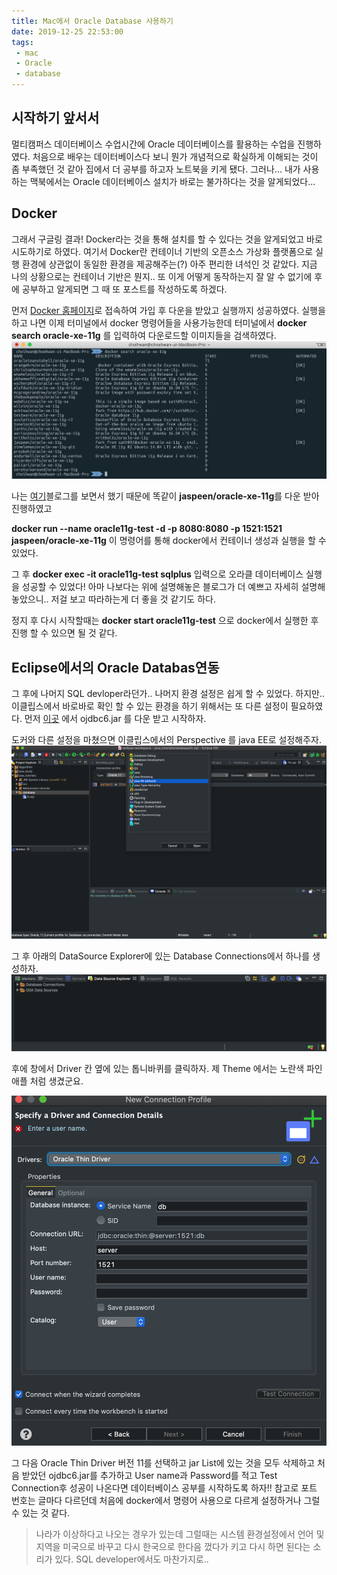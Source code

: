 ```yaml
---
title: Mac에서 Oracle Database 사용하기
date: 2019-12-25 22:53:00
tags:
 - mac
 - Oracle
 - database
---
```


## 시작하기 앞서서

멀티캠퍼스 데이터베이스 수업시간에 Oracle 데이터베이스를 활용하는 수업을 진행하였다. 처음으로 배우는 데이터베이스다 보니 뭔가 개념적으로 확실하게 이해되는 것이 좀 부족했던 것 같아 집에서 더 공부를 하고자 노트북을 키게 됐다. 그러나... 내가 사용하는 맥북에서는 Oracle 데이터베이스 설치가 바로는 불가하다는 것을 알게되었다...



## Docker

그래서 구글링 결과! Docker라는 것을 통해 설치를 할 수 있다는 것을 알게되었고 바로 시도하기로 하였다. 여기서 Docker란 컨테이너 기반의 오픈소스 가상화 플랫폼으로 실행 환경에 상관없이 동일한 환경을 제공해주는(?) 아주 편리한 녀석인 것 같았다. 지금 나의 상황으로는 컨테이너 기반은 뭔지.. 또 이게 어떻게 동작하는지 잘 알 수 없기에 후에 공부하고 알게되면 그 때 또 포스트를 작성하도록 하겠다.

먼저 [Docker 홈페이지](https://hub.docker.com/editions/community/docker-ce-desktop-mac)로 접속하여 가입 후 다운을 받았고 실행까지 성공하였다. 실행을 하고 나면 이제 터미널에서 docker 명령어들을 사용가능한데 터미널에서 **docker search oracle-xe-11g** 를 입력하여 다운로드할 이미지들을 검색하였다.![image-20191225222855710](images/image-20191225222855710.png)

나는 [여기](https://whitepaek.tistory.com/40)블로그를 보면서 했기 때문에 똑같이 **jaspeen/oracle-xe-11g**를 다운 받아 진행하였고 

**docker run --name oracle11g-test -d -p 8080:8080 -p 1521:1521 jaspeen/oracle-xe-11g** 이 명령어를 통해 docker에서 컨테이너 생성과 실행을 할 수 있었다.

그 후 **docker exec -it oracle11g-test sqlplus** 입력으로 오라클 데이터베이스 실행을 성공할 수 있었다! 아마 나보다는 위에 설명해놓은 블로그가 더 예쁘고 자세히 설명해 놓았으니.. 저걸 보고 따라하는게 더 좋을 것 같기도 하다.

정지 후 다시 시작할때는 **docker start oracle11g-test** 으로 docker에서 실행한 후 진행 할 수 있으면 될 것 같다.



## Eclipse에서의 Oracle Databas연동

그 후에 나머지 SQL devloper라던가.. 나머지 환경 설정은 쉽게 할 수 있었다. 하지만.. 이클립스에서 바로바로 확인 할 수 있는 환경을 하기 위해서는 또 다른 설정이 필요하였다. 먼저 [이곳](https://www.oracle.com/database/technologies/jdbcdriver-ucp-downloads.html) 에서 ojdbc6.jar 를 다운 받고 시작하자.

도커와 다른 설정을 마쳤으면 이클립스에서의 Perspective 를 java EE로 설정해주자.![image-20191225224439918](images/image-20191225224439918.png)

그 후 아래의 DataSource Explorer에 있는 Database Connections에서 하나를 생성하자.![Eclipse_oracle](images/Eclipse_oracle.png)

후에 창에서 Driver 칸 옆에 있는 톱니바퀴를 클릭하자. 제 Theme 에서는 노란색 파인애플 처럼 생겼군요.

![image-20191225224819896](images/image-20191225224819896.png)

그 다음 Oracle Thin Driver 버전 11를 선택하고 jar List에 있는 것을 모두 삭제하고 처음 받았던 ojdbc6.jar를 추가하고 User name과 Password를 적고 Test Connection후 성공이 나온다면 데이터베이스 공부를 시작하도록 하자!! 참고로 포트 번호는 글마다 다르던데 처음에 docker에서 명령어 사용으로 다르게 설정하거나 그럴 수 있는 것 같다.

> 나라가 이상하다고 나오는 경우가 있는데 그럴때는 시스템 환경설정에서 언어 및 지역을 미국으로 바꾸고 다시 한국으로 한다음 껐다가 키고 다시 하면 된다는 소리가 있다. SQL developer에서도 마찬가지로..